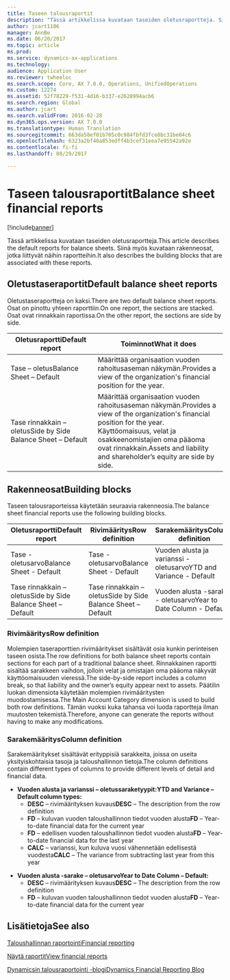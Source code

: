 ```yaml
---
title: Taseen talousraportit
description: "Tässä artikkelissa kuvataan taseiden oletusraportteja. Siinä myös kuvataan rakenneosat, jotka liittyvät näihin raportteihin."
author: jcart1106
manager: AnnBe
ms.date: 06/20/2017
ms.topic: article
ms.prod: 
ms.service: dynamics-ax-applications
ms.technology: 
audience: Application User
ms.reviewer: twheeloc
ms.search.scope: Core, AX 7.0.0, Operations, UnifiedOperations
ms.custom: 12274
ms.assetid: 52f78229-f531-4d16-b337-e2628994acb6
ms.search.region: Global
ms.author: jcart
ms.search.validFrom: 2016-02-28
ms.dyn365.ops.version: AX 7.0.0
ms.translationtype: Human Translation
ms.sourcegitcommit: 663da58ef01b705c0c984fbfd3fce8bc31be04c6
ms.openlocfilehash: 6323a2bf40a853edff4b3cef31eea7e95542a92e
ms.contentlocale: fi-fi
ms.lasthandoff: 08/29/2017

---
```


# <a name="balance-sheet-financial-reports"></a><span data-ttu-id="a37bc-104">Taseen talousraportit</span><span class="sxs-lookup"><span data-stu-id="a37bc-104">Balance sheet financial reports</span></span>

[!include[banner](../includes/banner.md)]


<span data-ttu-id="a37bc-105">Tässä artikkelissa kuvataan taseiden oletusraportteja.</span><span class="sxs-lookup"><span data-stu-id="a37bc-105">This article describes the default reports for balance sheets.</span></span> <span data-ttu-id="a37bc-106">Siinä myös kuvataan rakenneosat, jotka liittyvät näihin raportteihin.</span><span class="sxs-lookup"><span data-stu-id="a37bc-106">It also describes the building blocks that are associated with these reports.</span></span> 

<a name="default-balance-sheet-reports"></a><span data-ttu-id="a37bc-107">Oletustaseraportit</span><span class="sxs-lookup"><span data-stu-id="a37bc-107">Default balance sheet reports</span></span>
-----------------------------

<span data-ttu-id="a37bc-108">Oletustaseraportteja on kaksi.</span><span class="sxs-lookup"><span data-stu-id="a37bc-108">There are two default balance sheet reports.</span></span> <span data-ttu-id="a37bc-109">Osat on pinottu yhteen raporttiin.</span><span class="sxs-lookup"><span data-stu-id="a37bc-109">On one report, the sections are stacked.</span></span> <span data-ttu-id="a37bc-110">Osat ovat rinnakkain raportissa.</span><span class="sxs-lookup"><span data-stu-id="a37bc-110">On the other report, the sections are side by side.</span></span>

| <span data-ttu-id="a37bc-111">Oletusraportti</span><span class="sxs-lookup"><span data-stu-id="a37bc-111">Default report</span></span>                       | <span data-ttu-id="a37bc-112">Toiminnot</span><span class="sxs-lookup"><span data-stu-id="a37bc-112">What it does</span></span>                                                                                                                           |
|--------------------------------------|----------------------------------------------------------------------------------------------------------------------------------------|
| <span data-ttu-id="a37bc-113">Tase – oletus</span><span class="sxs-lookup"><span data-stu-id="a37bc-113">Balance Sheet – Default</span></span>              | <span data-ttu-id="a37bc-114">Määrittää organisaation vuoden rahoitusaseman näkymän.</span><span class="sxs-lookup"><span data-stu-id="a37bc-114">Provides a view of the organization's financial position for the year.</span></span>                                                                 |
| <span data-ttu-id="a37bc-115">Tase rinnakkain – oletus</span><span class="sxs-lookup"><span data-stu-id="a37bc-115">Side by Side Balance Sheet – Default</span></span> | <span data-ttu-id="a37bc-116">Määrittää organisaation vuoden rahoitusaseman näkymän.</span><span class="sxs-lookup"><span data-stu-id="a37bc-116">Provides a view of the organization's financial position for the year.</span></span> <span data-ttu-id="a37bc-117">Käyttöomaisuus, velat ja osakkeenomistajien oma pääoma ovat rinnakkain.</span><span class="sxs-lookup"><span data-stu-id="a37bc-117">Assets and liability and shareholder’s equity are side by side.</span></span> |

## <a name="building-blocks"></a><span data-ttu-id="a37bc-118">Rakenneosat</span><span class="sxs-lookup"><span data-stu-id="a37bc-118">Building blocks</span></span>
<span data-ttu-id="a37bc-119">Taseen talousraporteissa käytetään seuraavia rakenneosia.</span><span class="sxs-lookup"><span data-stu-id="a37bc-119">The balance sheet financial reports use the following building blocks.</span></span>

| <span data-ttu-id="a37bc-120">Oletusraportti</span><span class="sxs-lookup"><span data-stu-id="a37bc-120">Default report</span></span>                       | <span data-ttu-id="a37bc-121">Rivimääritys</span><span class="sxs-lookup"><span data-stu-id="a37bc-121">Row definition</span></span>                       | <span data-ttu-id="a37bc-122">Sarakemääritys</span><span class="sxs-lookup"><span data-stu-id="a37bc-122">Column definition</span></span>             |
|--------------------------------------|--------------------------------------|-------------------------------|
| <span data-ttu-id="a37bc-123">Tase - oletusarvo</span><span class="sxs-lookup"><span data-stu-id="a37bc-123">Balance Sheet - Default</span></span>              | <span data-ttu-id="a37bc-124">Tase - oletusarvo</span><span class="sxs-lookup"><span data-stu-id="a37bc-124">Balance Sheet - Default</span></span>              | <span data-ttu-id="a37bc-125">Vuoden alusta ja varianssi - oletusarvo</span><span class="sxs-lookup"><span data-stu-id="a37bc-125">YTD and Variance - Default</span></span>    |
| <span data-ttu-id="a37bc-126">Tase rinnakkain – oletus</span><span class="sxs-lookup"><span data-stu-id="a37bc-126">Side by Side Balance Sheet – Default</span></span> | <span data-ttu-id="a37bc-127">Tase rinnakkain – oletus</span><span class="sxs-lookup"><span data-stu-id="a37bc-127">Side by Side Balance Sheet – Default</span></span> | <span data-ttu-id="a37bc-128">Vuoden alusta -sarake - oletusarvo</span><span class="sxs-lookup"><span data-stu-id="a37bc-128">Year to Date Column - Default</span></span> |

### <a name="row-definition"></a><span data-ttu-id="a37bc-129">Rivimääritys</span><span class="sxs-lookup"><span data-stu-id="a37bc-129">Row definition</span></span>

<span data-ttu-id="a37bc-130">Molempien taseraporttien rivimääritykset sisältävät osia kunkin perinteisen taseen osista.</span><span class="sxs-lookup"><span data-stu-id="a37bc-130">The row definitions for both balance sheet reports contain sections for each part of a traditional balance sheet.</span></span> <span data-ttu-id="a37bc-131">Rinnakkainen raportti sisältää sarakkeen vaihdon, jolloin velat ja omistajan oma pääoma näkyvät käyttöomaisuuden vieressä.</span><span class="sxs-lookup"><span data-stu-id="a37bc-131">The side-by-side report includes a column break, so that liability and the owner’s equity appear next to assets.</span></span> <span data-ttu-id="a37bc-132">Päätilin luokan dimensiota käytetään molempien rivimääritysten muodostamisessa.</span><span class="sxs-lookup"><span data-stu-id="a37bc-132">The Main Account Category dimension is used to build both row definitions.</span></span> <span data-ttu-id="a37bc-133">Tämän vuoksi kuka tahansa voi luoda raportteja ilman muutosten tekemistä.</span><span class="sxs-lookup"><span data-stu-id="a37bc-133">Therefore, anyone can generate the reports without having to make any modifications.</span></span>

### <a name="column-definition"></a><span data-ttu-id="a37bc-134">Sarakemääritys</span><span class="sxs-lookup"><span data-stu-id="a37bc-134">Column definition</span></span>

<span data-ttu-id="a37bc-135">Sarakemääritykset sisältävät erityppisiä sarakkeita, joissa on useita yksityiskohtaisia tasoja ja taloushallinnon tietoja.</span><span class="sxs-lookup"><span data-stu-id="a37bc-135">The column definitions contain different types of columns to provide different levels of detail and financial data.</span></span>

-   <span data-ttu-id="a37bc-136">**Vuoden alusta ja varianssi – oletussaraketyypit:**</span><span class="sxs-lookup"><span data-stu-id="a37bc-136">**YTD and Variance – Default column types:**</span></span>
    -   <span data-ttu-id="a37bc-137">**DESC** – rivimäärityksen kuvaus</span><span class="sxs-lookup"><span data-stu-id="a37bc-137">**DESC** – The description from the row definition</span></span>
    -   <span data-ttu-id="a37bc-138">**FD** – kuluvan vuoden taloushallinnon tiedot vuoden alusta</span><span class="sxs-lookup"><span data-stu-id="a37bc-138">**FD** – Year-to-date financial data for the current year</span></span>
    -   <span data-ttu-id="a37bc-139">**FD** – edellisen vuoden taloushallinnon tiedot vuoden alusta</span><span class="sxs-lookup"><span data-stu-id="a37bc-139">**FD** – Year-to-date financial data for the last year</span></span>
    -   <span data-ttu-id="a37bc-140">**CALC** – varianssi, kun kuluva vuosi vähennetään edellisestä vuodesta</span><span class="sxs-lookup"><span data-stu-id="a37bc-140">**CALC** – The variance from subtracting last year from this year</span></span>

<!-- -->

-   <span data-ttu-id="a37bc-141">**Vuoden alusta -sarake – oletusarvo**</span><span class="sxs-lookup"><span data-stu-id="a37bc-141">**Year to Date Column – Default:**</span></span>
    -   <span data-ttu-id="a37bc-142">**DESC** – rivimäärityksen kuvaus</span><span class="sxs-lookup"><span data-stu-id="a37bc-142">**DESC** – The description from the row definition</span></span>
    -   <span data-ttu-id="a37bc-143">**FD** – kuluvan vuoden taloushallinnon tiedot vuoden alusta</span><span class="sxs-lookup"><span data-stu-id="a37bc-143">**FD** – Year-to-date financial data for the current year</span></span>

 

<a name="see-also"></a><span data-ttu-id="a37bc-144">Lisätietoja</span><span class="sxs-lookup"><span data-stu-id="a37bc-144">See also</span></span>
--------

[<span data-ttu-id="a37bc-145">Taloushallinnan raportointi</span><span class="sxs-lookup"><span data-stu-id="a37bc-145">Financial reporting</span></span>](financial-reporting-getting-started.md)

[<span data-ttu-id="a37bc-146">Näytä raportit</span><span class="sxs-lookup"><span data-stu-id="a37bc-146">View financial reports</span></span>](view-financial-reports.md)

[<span data-ttu-id="a37bc-147">Dynamicsin talousraportointi -blogi</span><span class="sxs-lookup"><span data-stu-id="a37bc-147">Dynamics Financial Reporting Blog</span></span>](http://blogs.msdn.com/b/dynamics_financial_reporting/)




